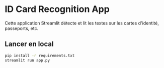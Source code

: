 # ID Card Recognition App

Cette application Streamlit détecte et lit les textes sur les cartes d'identité, passeports, etc.

## Lancer en local

```bash
pip install -r requirements.txt
streamlit run app.py
